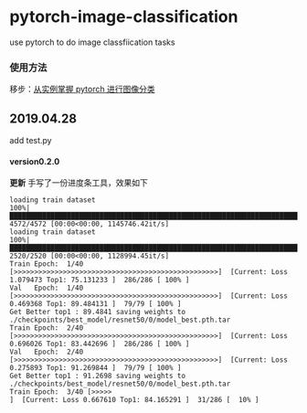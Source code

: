 # pytorch-image-classification
use pytorch to do image classfiication tasks 

### 使用方法

移步：[从实例掌握 pytorch 进行图像分类](http://spytensor.com/index.php/archives/21/)

## 2019.04.28
add test.py

#### version0.2.0

**更新**
手写了一份进度条工具，效果如下

```
loading train dataset
100%|█████████████████████████████████████████████████████████████████████████████████████████████████████████████████████████████████████████████████████████████████████| 4572/4572 [00:00<00:00, 1145746.42it/s]
loading train dataset
100%|█████████████████████████████████████████████████████████████████████████████████████████████████████████████████████████████████████████████████████████████████████| 2520/2520 [00:00<00:00, 1128994.45it/s]
Train Epoch:  1/40 [>>>>>>>>>>>>>>>>>>>>>>>>>>>>>>>>>>>>>>>>>>>>>>>>>>]  [Current: Loss 1.079473 Top1: 75.131233 ]  286/286 [ 100% ]
Val   Epoch:  1/40 [>>>>>>>>>>>>>>>>>>>>>>>>>>>>>>>>>>>>>>>>>>>>>>>>>>]  [Current: Loss 0.469368 Top1: 89.484131 ]  79/79 [ 100% ]
Get Better top1 : 89.4841 saving weights to ./checkpoints/best_model/resnet50/0/model_best.pth.tar
Train Epoch:  2/40 [>>>>>>>>>>>>>>>>>>>>>>>>>>>>>>>>>>>>>>>>>>>>>>>>>>]  [Current: Loss 0.696026 Top1: 83.442696 ]  286/286 [ 100% ]
Val   Epoch:  2/40 [>>>>>>>>>>>>>>>>>>>>>>>>>>>>>>>>>>>>>>>>>>>>>>>>>>]  [Current: Loss 0.275893 Top1: 91.269844 ]  79/79 [ 100% ]
Get Better top1 : 91.2698 saving weights to ./checkpoints/best_model/resnet50/0/model_best.pth.tar
Train Epoch:  3/40 [>>>>>                                             ]  [Current: Loss 0.667610 Top1: 84.165291 ]  31/286 [  10% ]
```
